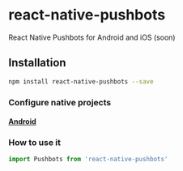 # react-native-pushbots
React Native Pushbots for Android and iOS (soon)

## Installation

```bash
npm install react-native-pushbots --save
```

### Configure native projects
#### [Android](https://github.com/CoericK/react-native-pushbots/tree/master/android/)

### How to use it
```javascript
import Pushbots from 'react-native-pushbots'
```

